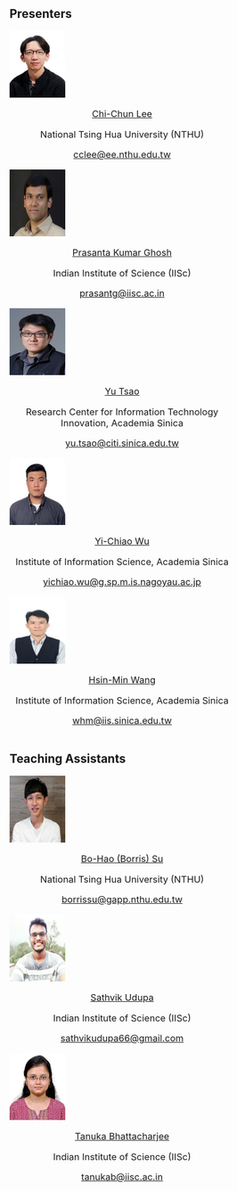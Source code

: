 
<br>
<br>
<style>
* {
  box-sizing: border-box;
}

/* Create four equal columns that floats next to each other */
.column {
  float: left;
  width: 33%;
  padding: 10px;
  height: 300px; /* Should be removed. Only for demonstration */
}

/* Clear floats after the columns */
.row:after {
  content: "";
  display: table;
  clear: both;
}
</style>


<h2> Presenters </h2>


<div class="container">
    <div class="row">
        <div class="column">
            <img style="height: 120px; width:100px"  src="./assets/img/lee.png">
            <p style="font-size:16.5px;text-align:center"><a href="https://biic.ee.nthu.edu.tw/biicers.php">Chi-Chun Lee</a></p>
            <p style="font-size:16.5px;text-align:center">National Tsing Hua University (NTHU)</p>
            <p style="font-size:16.5px;text-align:center"><a href="mailto:cclee@ee.nthu.edu.tw">cclee@ee.nthu.edu.tw</a></p>
        </div>
        <div class="column">
            <img style="height: 120px; width:100px"  src="./assets/img/prasanta_g.jpg">
            <p style="font-size:16.5px;text-align:center"><a href="https://ee.iisc.ac.in/prasanta-kumar-ghosh/">Prasanta Kumar Ghosh</a></p>
            <p style="font-size:16.5px;text-align:center">Indian Institute of Science (IISc)</p>
            <p style="font-size:16.5px;text-align:center"><a href="mailto:prasantg@iisc.ac.in">prasantg@iisc.ac.in</a></p>
        </div>
        <div class="column">
            <img style="height: 120px; width:100px"  src="./assets/img/tsao.png">
            <p style="font-size:16.5px;text-align:center"><a href="https://www.citi.sinica.edu.tw/pages/yu.tsao/publications_en.html">Yu Tsao</a></p>
            <p style="font-size:16.5px;text-align:center">Research Center for Information Technology Innovation, Academia Sinica</p>
            <p style="font-size:16.5px;text-align:center"><a href="mailto:yu.tsao@citi.sinica.edu.tw">yu.tsao@citi.sinica.edu.tw</a></p>
        </div>
        <div class="column">
            <img style="height: 120px; width:100px"  src="./assets/img/wu.jpg">
            <p style="font-size:16.5px;text-align:center"><a href="https://bigpon.github.io">Yi-Chiao Wu</a></p>
            <p style="font-size:16.5px;text-align:center">Institute of Information Science, Academia Sinica</p>
            <p style="font-size:16.5px;text-align:center"><a href="mailto:yichiao.wu@g.sp.m.is.nagoyau.ac.jp">yichiao.wu@g.sp.m.is.nagoyau.ac.jp</a></p>
        </div>
        <div class="column">
            <img style="height: 120px; width:100px"  src="./assets/img/wang.jpg">
            <p style="font-size:16.5px;text-align:center"><a href="https://homepage.iis.sinica.edu.tw/pages/whm/index_en.html">Hsin-Min Wang</a></p>
            <p style="font-size:16.5px;text-align:center">Institute of Information Science, Academia Sinica</p>
            <p style="font-size:16.5px;text-align:center"><a href="mailto:whm@iis.sinica.edu.tw">whm@iis.sinica.edu.tw</a></p>
        </div>
    </div>
</div>



<h2>Teaching Assistants</h2>


<div class="container">
    <div class="row">
        <div class="column">
            <img style="height: 120px; width:100px"  src="./assets/img/borris.png">
            <p style="font-size:16.5px;text-align:center"><a href="https://subohao.github.io/borrissu.github.io/">Bo-Hao (Borris) Su</a></p>
            <p style="font-size:16.5px;text-align:center">National Tsing Hua University (NTHU)</p>
            <p style="font-size:16.5px;text-align:center"><a href="mailto:borrissu@gapp.nthu.edu.tw">borrissu@gapp.nthu.edu.tw</a></p>
        </div>
        <div class="column">
            <img style="height: 120px; width:100px"  src="./assets/img/sathvik_u.jpg">
            <p style="font-size:16.5px;text-align:center"><a href="https://bloodraven66.github.io/about/">Sathvik Udupa</a></p>
            <p style="font-size:16.5px;text-align:center">Indian Institute of Science (IISc)</p>
            <p style="font-size:16.5px;text-align:center"><a href="mailto:sathvikudupa66@gmail.com">sathvikudupa66@gmail.com</a></p>
        </div>
        <div class="column">
            <img style="height: 120px; width:100px"  src="./assets/img/tanuka.jpg">
            <p style="font-size:16.5px;text-align:center"><a href="https://sites.google.com/view/tanuka-website/home/">Tanuka Bhattacharjee</a></p>
            <p style="font-size:16.5px;text-align:center">Indian Institute of Science (IISc)</p>
            <p style="font-size:16.5px;text-align:center"><a href="mailto:tanukab@iisc.ac.in">tanukab@iisc.ac.in</a></p>
        </div>
    </div>
</div>





